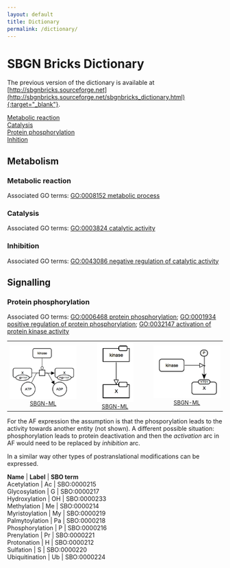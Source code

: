 ```yaml
---
layout: default
title: Dictionary
permalink: /dictionary/
---
```


# SBGN Bricks Dictionary

The previous version of the dictionary is available at [http://sbgnbricks.sourceforge.net](http://sbgnbricks.sourceforge.net/sbgnbricks_dictionary.html){:target="_blank"}.

[Metabolic reaction](#metabolic-reaction)  
[Catalysis](#catalysis)  
[Protein phosphorylation](#protein-phosphorylation)  
[Inhition](#inhibition)

## Metabolism

### Metabolic reaction 

Associated GO terms: [GO:0008152 metabolic process](http://amigo.geneontology.org/amigo/term/GO:0008152)

### Catalysis 

Associated GO terms: [GO:0003824 catalytic activity](http://amigo.geneontology.org/amigo/term/GO:0003824)

### Inhibition

Associated GO terms: [GO:0043086 negative regulation of catalytic activity](http://amigo.geneontology.org/amigo/term/GO:0043086)

## Signalling

### Protein phosphorylation

Associated GO terms: [GO:0006468 protein phosphorylation](http://amigo.geneontology.org/amigo/term/GO:0006468); [GO:0001934 positive regulation of protein phosphorylation](http://amigo.geneontology.org/amigo/term/GO:0001934); [GO:0032147 activation of protein kinase activity](http://amigo.geneontology.org/amigo/term/GO:0032147)

<table>
    <tr>
    <td style="width:260px; text-align:center; font-size:90%;"><img src="../bricks/proteinphosphorylation/ProteinPhosphorylation-PD01.03-2x2.png" width="205"/><br /><a href="/bricks/proteinphosphorylation/ProteinPhosphorylation-PD01.03-2x2.sbgn">SBGN-ML</a></td>
    <td style="width:260px; text-align:center; font-size:90%;"><img src="../bricks/proteinphosphorylation/ProteinPhosphorylation-AF01.01.png" width="85"/><br /><a href="/bricks/proteinphosphorylation/ProteinPhosphorylation-AF01.01.sbgn">SBGN-ML</a></td>
    <td style="width:260px; text-align:center; font-size:90%;"><img src="../bricks/proteinphosphorylation/ProteinPhosphorylation-ER01.01.png" width="166"/><br /><a href="/bricks/proteinphosphorylation/ProteinPhosphorylation-ER01.01.sbgn">SBGN-ML</a></td>
    </tr>
</table>

For the AF expression the assumption is that the phosporylation leads to the activity towards another entity (not shown). A different possible situation: phosphorylation leads to protein deactivation and then the _activation_ arc in AF would need to be replaced by _inhibition_ arc.

In a similar way other types of postranslational modifications can be expressed.

**Name** | **Label** | **SBO term**  
Acetylation | Ac | SBO:0000215  
Glycosylation | G | SBO:0000217  
Hydroxylation | OH | SBO:0000233  
Methylation | Me | SBO:0000214  
Myristoylation | My | SBO:0000219  
Palmytoylation | Pa | SBO:0000218  
Phosphorylation | P | SBO:0000216  
Prenylation | Pr | SBO:0000221  
Protonation | H | SBO:0000212  
Sulfation | S | SBO:0000220  
Ubiquitination | Ub | SBO:0000224  












 
